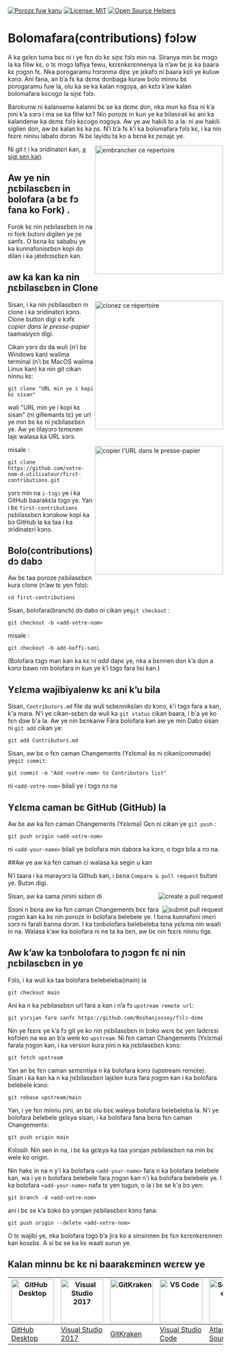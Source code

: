 [![Porozɛ fuw kanu](https://badges.frapsoft.com/os/v1/open-source.svg?v=103)](https://github.com/ellerbrock/open-source-badges/)
[![License: MIT](https://img.shields.io/badge/License-MIT-green.svg)](https://opensource.org/licenses/MIT)
[![Open Source Helpers](https://www.codetriage.com/roshanjossey/first-contributions/badges/users.svg)](https://www.codetriage.com/roshanjossey/first-contributions)


# Bolomafara(contributions) fɔlɔw

A ka gɛlɛn tuma bɛɛ ni i ye fɛn dɔ kɛ siɲɛ fɔlɔ min na. Siranya min bɛ mɔgɔ la ka filiw kɛ, o tɛ mɔgɔ lafiya fewu, kɛrɛnkɛrɛnnenya la n’aw bɛ jɛ ka baara kɛ ɲɔgɔn fɛ. Nka porogaramu hɔrɔnma diɲɛ ye jɛkafɔ ni baara kɛli ye kuluw kɔnɔ. Ani fana, an b’a fɛ ka dɛmɛ donbaga kuraw bolo minnu bɛ porogaramu fuw la, olu ka se ka kalan nɔgɔya, an kɛtɔ k’aw kalan bolomafara kɛcogo la siɲɛ fɔlɔ.

Barokunw ni kalansenw kalanni bɛ se ka dɛmɛ don, nka mun ka fisa ni k’a ɲini k’a sɔrɔ i ma se ka filiw kɛ? Nin porozɛ in kun ye ka bilasirali kɛ ani ka kalandenw ka dɛmɛ fɔlɔ kɛcogo nɔgɔya. Aw ye aw hakili to a la: ni aw hakili sigilen don, aw bɛ kalan kɛ ka ɲɛ. N’i ​​b’a fɛ k’i ka bolomafara fɔlɔ kɛ, i ka nin fɛɛrɛ ninnu labato dɔrɔn. N bɛ layidu ta ko a bɛna kɛ ɲɛnajɛ ye.

<img align="right" width="300" src="https://firstcontributions.github.io/assets/Readme/fork.png" alt="embrancher ce repertoire" />

Ni git t i ka ɔridinatɛri kan, [ a sigi sen kan]( https://help.github.com/articles/set-up-git/ ).

## Aw ye nin ɲɛbilasɛbɛn in bolofara (a bɛ fɔ fana ko Fork) .

Forok kɛ nin ɲɛbilasɛbɛn in na ni fork butɔni digilen ye ɲɛ sanfɛ.
O bɛna kɛ sababu ye ka kunnafonisɛbɛn kopi dɔ dilan i ka jatebɔsɛbɛn kan.

## aw ka kan ka nin ɲɛbilasɛbɛn in Clone

<img align="right" width="300" src="https://firstcontributions.github.io/assets/Readme/clone.png" alt="clonez ce répertoire" />

Sisan, i ka nin ɲɛbilasɛbɛn in clone i ka ɔridinatɛri kɔnɔ. Clone button digi o kɔfɛ *copier dans le presse-papier* taamasiyɛn digi.

Cikan yɔrɔ dɔ da wuli (n’i bɛ Windows kan) walima terminal (n’i bɛ MacOS walima Linux kan) ka nin git cikan ninnu kɛ:
```
git clone "URL min ye i kopi kɛ sisan"
```
wali "URL min ye i kopi kɛ sisan" (ni gillemants tɛ) ye url ye min bɛ kɛ ni ɲɛbilasɛbɛn ye. Aw ye tilayɔrɔ tɛmɛnen lajɛ walasa ka URL sɔrɔ.

<img align="right" width="300" src="https://firstcontributions.github.io/assets/Readme/copy-to-clipboard.png" alt="copier l'URL dans le presse-papier" />

misale :
```
git clone https://github.com/votre-nom-d-utilisateur/first-contributions.git
```
yɔrɔ min na `i-tɔgɔ` ye i ka GitHub baarakɛla tɔgɔ ye. Yan i bɛ `first-contributions` ɲɛbilasɛbɛn kɔnɔkow kopi ka bɔ GitHub la ka taa i ka ɔridinatɛri kɔnɔ.

## Bolo(contributions) dɔ dabɔ

Aw bɛ taa poroze ɲɛbilasɛbɛn kura clone (n’aw tɛ yen fɔlɔ):

```
cd first-contributions
```
Sisan, bolofara(branch) dɔ dabɔ ni cikan ye`git checkout` :
```
git checkout -b <add-votre-nom>
```

misale :
```
git checkout -b add-koffi-sani
```
(Bolofara tɔgɔ man kan ka kɛ ni *add* daɲɛ ye, nka a bɛnnen don k’a don a kɔnɔ bawo nin bolofara in kun ye k’i tɔgɔ fara lisi kan.)

## Yɛlɛma wajibiyalenw kɛ ani k’u bila

Sisan, `Contributors.md` file da wuli sɛbɛnnikɛlan dɔ kɔnɔ, k'i tɔgɔ fara a kan, k'a mara. N'i ye cikan-sɛbɛn da wuli ka `git status` cikan baara, i b'a ye ko fɛn dɔw b'a la. Aw ye nin bεnkanw Fàra bolofara kan aw ye min Dabɔ sisan ni `git add` cikan ye:
```
git add Contributors.md
```

Sisan, aw bɛ o fɛn caman Changements (Yɛlɛma) kɛ ni cikan(commade) ye`git commit`:
```
git commit -m "Add <votre-nom> to Contributors list"
```
ni `<add-votre-nom>` bilali ye i tɔgɔ nɔ na

## Yɛlɛma caman bɛ GitHub (GitHub) la

Aw bɛ aw ka fɛn caman Changements (Yɛlɛma) Gɛn ni cikan ye `git push` :
```
git push origin <add-votre-nom>
```
ni `<add-your-name>` bilali ye bolofara min dabɔra ka kɔrɔ, o tɔgɔ bila a nɔ na.

##Aw ye aw ka fɛn caman ci walasa ka segin u kan

N’i ​​taara i ka marayɔrɔ la Github kan, i bɛna `Compare & pull request` butɔni ye.   Butɔn digi.

<img style="float: right;" src="https://firstcontributions.github.io/assets/Readme/compare-and-pull.png" alt="create a pull request" />

Sisan, aw ka sama ɲinini sɛbɛn di

<img style="float: right;" src="https://firstcontributions.github.io/assets/Readme/submit-pull-request.png" alt="submit pull request" />

Sɔɔni n bɛna aw ka fɛn caman Changements bɛɛ fara ɲɔgɔn kan ka kɛ nin porozɛ in bolofara belebele ye. I bɛna kunnafoni imɛri sɔrɔ ni farali banna dɔrɔn.
I ka tɔnbolofara belebeleba tɛna yɛlɛma nin waati in na. Walasa k’aw ka bolofara ni ne ta ka bɛn, aw bɛ nin fɛɛrɛ ninnu tigɛ.

## Aw k’aw ka tɔnbolofara to ɲɔgɔn fɛ ni nin ɲɛbilasɛbɛn in ye

Fɔlɔ, i ka wuli ka taa bolofara belebeleba(main) la
 ```
 git checkout main
 ```

Ani ka n ka ɲɛbilasɛbɛn url fara a kan i n’a fɔ `upstream remote url`:
```
git yɔrɔjan fara sanfɛ https://github.com/Roshanjossey/fɔlɔ-dɛmɛ
```
Nin ye fɛɛrɛ ye k’a fɔ git ye ​​ko nin ɲɛbilasɛbɛn in bɔko wɛrɛ bɛ yen ladɛrɛsi kofɔlen na wa an b’a wele ko `upstream`. Ni fɛn caman Changements (Yɛlɛma) farala ɲɔgɔn kan, i ka version kura ɲini n ka ɲɛbilasɛbɛn kɔnɔ:
```
git fetch upstream
```

Yan an bɛ fɛn caman sɛmɛntiya n ka bolofara kɔnɔ (upstream remote). Sisan i ka kan ka n ka ɲɛbilasɛbɛn lajɛlen kura fara ɲɔgɔn kan i ka bolofara belebele kɔnɔ:
```
git rebase upstream/main
```
Yan, i ye fɛn minnu ɲini, an bɛ olu bɛɛ waleya bolofara belebeleba la. N’i ​​ye bolofara belebele gɛlɛya sisan, i ka bolofara fana bɛna fɛn caman Changements:
```
git push origin main
```
Kɔlɔsili: Nin sen in na, i bɛ ka gɛlɛya ka taa yɔrɔjan ɲɛbilasɛbɛn na min bɛ wele ko origin.

Nin hakɛ in na n y'i ka bolofara `<add-your-name>` fara n ka bolofara belebele kan, wa i ye n bolofara belebele fara ɲɔgɔn kan n'i ka bolofara belebele ye. I ka bolofara `<add-your-name>` nafa tɛ yen tugun, o la i bɛ se k'a bɔ yen:
```
git branch -d <add-votre-nom>
```
ani i bɛ se k’a bɔko bɔ yɔrɔjan ɲɛbilasɛbɛn kɔnɔ fana:
```
git push origin --delete <add-votre-nom>
```
O tɛ wajibi ye, nka bolofara tɔgɔ b’a jira ko a sinsinnen bɛ fɛn kɛrɛnkɛrɛnnen kan kosɛbɛ. A si bɛ se ka kɛ waati surun ye.

## Kalan minnu bɛ kɛ ni baarakɛminɛn wɛrɛw ye


| <a href="../gui-tool-tutorials/github-desktop-tutorial.md"><img alt="GitHub Desktop" src="https://desktop.github.com/images/desktop-icon.svg" width="100"></a> | <a href="../gui-tool-tutorials/github-windows-vs2017-tutorial.md"><img alt="Visual Studio 2017" src="https://upload.wikimedia.org/wikipedia/commons/c/cd/Visual_Studio_2017_Logo.svg" width="100"></a> | <a href="../gui-tool-tutorials/gitkraken-tutorial.md"><img alt="GitKraken" src="https://firstcontributions.github.io/assets/gui-tool-tutorials/gitkraken-tutorial/gk-icon.png" width="100"></a> | <a href="../gui-tool-tutorials/github-windows-vs-code-tutorial.md"><img alt="VS Code" src="https://upload.wikimedia.org/wikipedia/commons/2/2d/Visual_Studio_Code_1.18_icon.svg" width=100></a> | <a href="../gui-tool-tutorials/sourcetree-macos-tutorial.md"><img alt="Sourcetree App" src="https://wac-cdn.atlassian.com/dam/jcr:81b15cde-be2e-4f4a-8af7-9436f4a1b431/Sourcetree-icon-blue.svg" width=100></a> | <a href="../gui-tool-tutorials/github-windows-intellij-tutorial.md"><img alt="IntelliJ IDEA" src="https://upload.wikimedia.org/wikipedia/commons/thumb/9/9c/IntelliJ_IDEA_Icon.svg/512px-IntelliJ_IDEA_Icon.svg.png" width=100></a> |
| --- | --- | --- | --- | --- | --- |
| [GitHub Desktop](../gui-tool-tutorials/github-desktop-tutorial.md) | [Visual Studio 2017](../gui-tool-tutorials/github-windows-vs2017-tutorial.md) | [GitKraken](../gui-tool-tutorials/gitkraken-tutorial.md) | [Visual Studio Code](../gui-tool-tutorials/github-windows-vs-code-tutorial.md) | [Atlassian Sourcetree](../gui-tool-tutorials/sourcetree-macos-tutorial.md) | [IntelliJ IDEA](../gui-tool-tutorials/github-windows-intellij-tutorial.md) |
